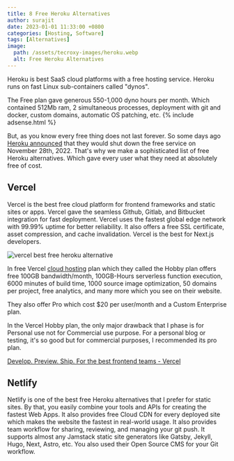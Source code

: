 ```yaml
---
title: 8 Free Heroku Alternatives
author: surajit
date: 2023-01-01 11:33:00 +0800
categories: [Hosting, Software]
tags: [Alternatives]
image:
  path: /assets/tecroxy-images/heroku.webp
  alt: Free Heroku Alternatives
---
```


Heroku is best SaaS cloud platforms with a free hosting service. Heroku runs on fast Linux sub-containers called "dynos".

The Free plan gave generous 550-1,000 dyno hours per month. Which contained 512Mb ram, 2 simultaneous processes, deployment with git and docker, custom domains, automatic OS patching, etc. 
{% include adsense.html %}

But, as you know every free thing does not last forever. So some days ago [Heroku announced](https://blog.heroku.com/next-chapter) that they would shut down the free service on November 28th, 2022. That's why we make a sophisticated list of free Heroku alternatives. Which gave every user what they need at absolutely free of cost.

## **Vercel**

Vercel is the best free cloud platform for frontend frameworks and static sites or apps. Vercel gave the seamless Github, Gitlab, and Bitbucket integration for fast deployment. Vercel uses the fastest global edge network with 99.99% uptime for better reliability. It also offers a free SSL certificate, asset compression, and cache invalidation. Vercel is the best for Next.js developers. 

![vercel best free heroku alternative](/assets/tecroxy-images/vercel.webp)

In free Vercel [cloud hosting](https://tecroxy.com/cloudways-review) plan which they called the Hobby plan offers free 100GB bandwidth/month, 100GB-Hours serverless function execution, 6000 minutes of build time, 1000 source image optimization, 50 domains per project, free analytics, and many more which you see on their website.

They also offer Pro which cost $20 per user/month and a Custom Enterprise plan.

In the Vercel Hobby plan, the only major drawback that I phase is for Personal use not for Commercial use purpose. For a personal blog or testing, it's so good but for commercial purposes, I recommended its pro plan.

[Develop. Preview. Ship. For the best frontend teams - Vercel](https://vercel.com/)

## **Netlify**

Netlify is one of the best free Heroku alternatives that I prefer for static sites. By that, you easily combine your tools and APIs for creating the fastest Web Apps. It also provides free Cloud CDN for every deployed site which makes the website the fastest in real-world usage. It also provides team workflow for sharing, reviewing, and managing your git push. It supports almost any Jamstack static site generators like Gatsby, Jekyll, Hugo, Next, Astro, etc. You also used their Open Source CMS for your Git workflow.
